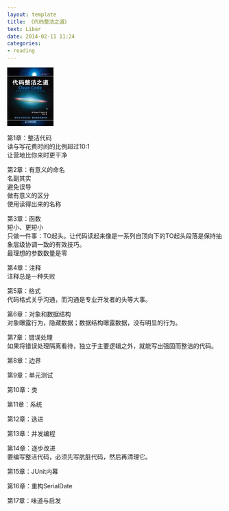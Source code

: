 ```yaml
---
layout: template
title: 《代码整洁之道》
text: Liber
date: 2014-02-11 11:24
categories:
- reading
---
```


<img style="padding-right: 10px;" src="/images/reading/47.jpg" />

第1章：整洁代码  
读与写花费时间的比例超过10:1  
让营地比你来时更干净

第2章：有意义的命名  
名副其实  
避免误导  
做有意义的区分  
使用读得出来的名称

第3章：函数  
短小、更短小  
只做一件事：TO起头。让代码读起来像是一系列自顶向下的TO起头段落是保持抽象层级协调一致的有效技巧。  
最理想的参数数量是零

第4章：注释  
注释总是一种失败

第5章：格式  
代码格式关乎沟通，而沟通是专业开发者的头等大事。

第6章：对象和数据结构  
对象曝露行为，隐藏数据；数据结构曝露数据，没有明显的行为。

第7章：错误处理  
如果将错误处理隔离看待，独立于主要逻辑之外，就能写出强固而整洁的代码。

第8章：边界

第9章：单元测试

第10章：类

第11章：系统

第12章：迭进

第13章：并发编程

第14章：逐步改进  
要编写整洁代码，必须先写肮脏代码，然后再清理它。

第15章：JUnit内幕

第16章：重构SerialDate

第17章：味道与启发








